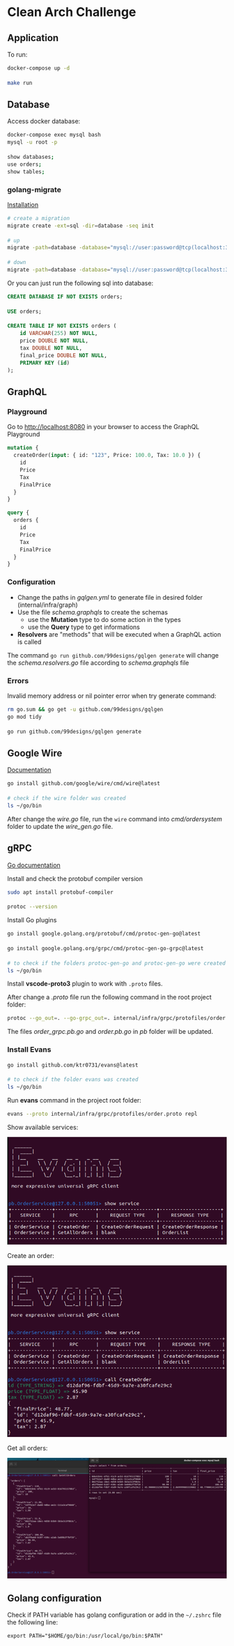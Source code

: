 # Clean Arch Challenge

## Application
To run:
```bash
docker-compose up -d

make run
```

## Database
Access docker database:
```bash
docker-compose exec mysql bash
mysql -u root -p

show databases;
use orders;
show tables;
```

### golang-migrate
[Installation](https://github.com/golang-migrate/migrate/tree/master/cmd/migrate#linux-deb-package)

```bash
# create a migration
migrate create -ext=sql -dir=database -seq init

# up
migrate -path=database -database="mysql://user:password@tcp(localhost:3306)/orders" -verbose up

# down
migrate -path=database -database="mysql://user:password@tcp(localhost:3306)/orders" -verbose up
```

Or you can just run the following sql into database:
```sql
CREATE DATABASE IF NOT EXISTS orders;

USE orders;

CREATE TABLE IF NOT EXISTS orders (
    id VARCHAR(255) NOT NULL,
    price DOUBLE NOT NULL,
    tax DOUBLE NOT NULL,
    final_price DOUBLE NOT NULL,
    PRIMARY KEY (id)
);
```

## GraphQL

### Playground
Go to [http://localhost:8080](http://localhost:8080) in your browser to access the GraphQL Playground

```graphql
mutation {
  createOrder(input: { id: "123", Price: 100.0, Tax: 10.0 }) {
    id
    Price
    Tax
    FinalPrice
  }
}
```

```graphql
query {
  orders {
    id
    Price
    Tax
    FinalPrice
  }
}
```

### Configuration
- Change the paths in *gqlgen.yml* to generate file in desired folder (internal/infra/graph)
- Use the file *schema.graphqls* to create the schemas
  - use the **Mutation** type to do some action in the types
  - use the **Query** type to get informations
- **Resolvers** are "methods" that will be executed when a GraphQL action is called

The command `go run github.com/99designs/gqlgen generate`
will change the *schema.resolvers.go* file according to *schema.graphqls* file

### Errors
Invalid memory address or nil pointer error when try generate command:
```bash
rm go.sum && go get -u github.com/99designs/gqlgen
go mod tidy

go run github.com/99designs/gqlgen generate
```

## Google Wire
[Documentation](https://github.com/google/wire)

```bash
go install github.com/google/wire/cmd/wire@latest

# check if the wire folder was created
ls ~/go/bin
```

After change the *wire.go* file, run the `wire` command into *cmd/ordersystem* folder to update the *wire_gen.go* file.


## gRPC
[Go documentation](https://grpc.io/docs/languages/go/quickstart)

Install and check the protobuf compiler version
```bash
sudo apt install protobuf-compiler

protoc --version
```

Install Go plugins
```bash
go install google.golang.org/protobuf/cmd/protoc-gen-go@latest

go install google.golang.org/grpc/cmd/protoc-gen-go-grpc@latest

# to check if the folders protoc-gen-go and protoc-gen-go were created
ls ~/go/bin
```

Install __vscode-proto3__ plugin to work with `.proto` files.

After change a *.proto* file run the following command in the root project folder:
```bash
protoc --go_out=. --go-grpc_out=. internal/infra/grpc/protofiles/order.proto
```

The files *order_grpc.pb.go* and *order.pb.go* in *pb* folder will be updated.


### Install Evans
```bash
go install github.com/ktr0731/evans@latest

# to check if the folder evans was created
ls ~/go/bin
```

Run **evans** command in the project root folder:
```bash
evans --proto internal/infra/grpc/protofiles/order.proto repl
```

<p>Show available services:</p>
<img src="docs/evans-show-service.png">

<p>Create an order:</p>
<img src="docs/evans-create-order.png">

<p>Get all orders:</p>
<img src="docs/evans-get-all-orders.png">


## Golang configuration
Check if PATH variable has golang configuration or add in the `~/.zshrc` file the following line:
```
export PATH="$HOME/go/bin:/usr/local/go/bin:$PATH"
```
